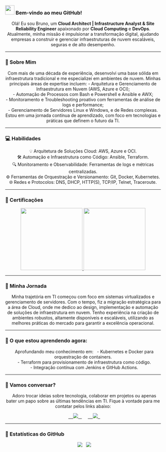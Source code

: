 ### <img src="https://raw.githubusercontent.com/iampavangandhi/iampavangandhi/master/gifs/Hi.gif" width="30px"> Bem-vindo ao meu GitHub!

<p align="center">
  Olá! Eu sou Bruno, um <strong>Cloud Architect | Infrastructure Analyst & Site Reliability Engineer</strong> apaixonado por <strong>Cloud Computing</strong> e <strong>DevOps</strong>.<br>
  Atualmente, minha missão é impulsionar a transformação digital, ajudando empresas a construir e gerenciar infraestruturas de nuvem escaláveis, seguras e de alto desempenho.
</p>

---

### 🌟 Sobre Mim

<p align="center">
  Com mais de uma década de experiência, desenvolvi uma base sólida em infraestrutura tradicional e me especializei em ambientes de nuvem. Minhas principais áreas de expertise incluem:
  - Arquitetura e Gerenciamento de Infraestrutura em Nuvem (AWS, Azure e OCI);<br>
  - Automação de Processos com Bash e Powershell e Ansible e AWX;<br>
  - Monitoramento e Troubleshooting proativo com ferramentas de análise de logs e performance;<br>
  - Gerenciamento de Servidores Linux e Windows, e de Redes complexas.<br>
  Estou em uma jornada contínua de aprendizado, com foco em tecnologias e práticas que definem o futuro da TI.
</p>

---

### 💻 Habilidades

<p align="center">
  💡 Arquitetura de Soluções Cloud: AWS, Azure e OCI.<br>
  🛠️ Automação e Infraestrutura como Código: Ansible, Terraform.<br>
  🔍 Monitoramento e Observabilidade: Ferramentas de logs e métricas centralizadas.<br>
  ⚙️ Ferramentas de Orquestração e Versionamento: Git, Docker, Kubernetes.<br>
  🌐 Redes e Protocolos: DNS, DHCP, HTTP(S), TCP/IP, Telnet, Traceroute.
</p>

---

### 📜 Certificações

<p align="center">
<a href="https://github.com/bruno0nline/My-Certifications/blob/main/aws-certified-solutions-architect-associate.png?raw=true" alt="AWS Solutions Architect Associate">
<img src="https://github.com/bruno0nline/My-Certifications/blob/main/aws-certified-solutions-architect-associate.png?raw=true" width="200px">
</a>
<a href="https://github.com/bruno0nline/My-Certifications/blob/main/aws-certified-cloud-practitioner.png?raw=true" alt="AWS Cloud Practitioner">
<img src="https://github.com/bruno0nline/My-Certifications/blob/main/aws-certified-cloud-practitioner.png?raw=true" width="200px">
</a>
</p>

---

### 🚀 Minha Jornada

<p align="center">
  Minha trajetória em TI começou com foco em sistemas virtualizados e gerenciamento de servidores. Com o tempo, fiz a migração estratégica para a área de Cloud, onde me dedico ao design, implementação e automação de soluções de infraestrutura em nuvem. Tenho experiência na criação de ambientes robustos, altamente disponíveis e escaláveis, utilizando as melhores práticas do mercado para garantir a excelência operacional.
</p>

---

### 🌱 O que estou aprendendo agora:

<p align="center">
  Aprofundando meu conhecimento em:
  - Kubernetes e Docker para orquestração de containers.<br>
  - Terraform para provisionamento de infraestrutura como código.<br>
  - Integração contínua com Jenkins e GitHub Actions.
</p>

---

### 💌 Vamos conversar?

<p align="center">
  Adoro trocar ideias sobre tecnologia, colaborar em projetos ou apenas bater um papo sobre as últimas tendências em TI. Fique à vontade para me contatar pelos links abaixo:
</p>

<p align="center">
  <a href="https://www.instagram.com/bruno0nline/" alt="Instagram">
    <img src="https://img.shields.io/badge/-Instagram-DF0174?style=for-the-badge&logo=instagram&logoColor=white"/>
  </a>
  
  <a href="https://www.linkedin.com/in/brunomendesaugusto/" alt="Linkedin">
    <img src="https://img.shields.io/badge/-Linkedin-0e76a8?style=for-the-badge&logo=Linkedin&logoColor=white"/>
  </a>
</p>

---

### 🌟 Estatísticas do GitHub

<p align="center">
  <img src="https://github-readme-stats.vercel.app/api?username=bruno0nline&show_icons=true&theme=tokyonight&line_height=27">
  <img src="https://github-readme-stats.vercel.app/api/top-langs/?username=bruno0nline&hide=css,html&theme=tokyonight">
</p>
